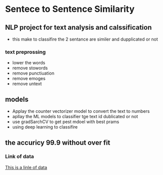# Sentece to Sentence Similarity
## NLP project for text analysis and calssification
* this make to classifire the 2 sentance are similer and dupplicated or not 
### text preprossing
* lower the words 
* remove stowords 
* remove punctiuation 
* remove emoges 
* remove untext
## models 
* Applay the counter vectorizer model to convert the text to numbers 
* apllay the ML models to classifier tge  text id dublicated or not 
* use gradSarchCV to get pest mdoel with best prams 
* using deep learning to classifire 
## the accuricy 99.9 without over fit
### Link of data 
[This is a linle of data](https://www.kaggle.com/code/akshat4112/quora-question-pair-similarity-part-1-basic-eda/data)
